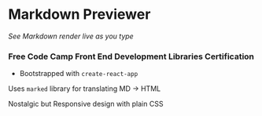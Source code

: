 # Markdown Previewer
*See Markdown render live as you type*
### Free Code Camp Front End Development Libraries Certification

- Bootstrapped with `create-react-app`

Uses `marked` library for translating MD -> HTML

Nostalgic but Responsive design with plain CSS
